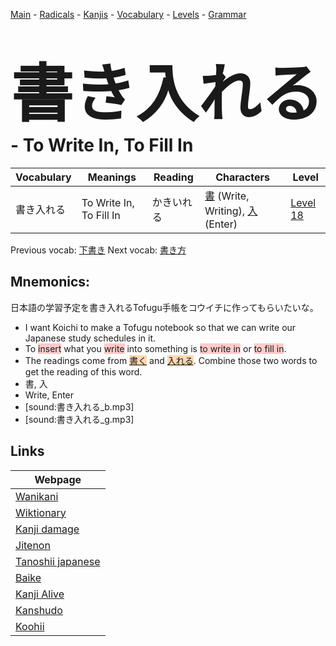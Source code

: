 <style> bigfont {font-size: 100px}</style>
[Main](../README.md) -
[Radicals](../radicals.md) -
[Kanjis](../kanjis.md) -
[Vocabulary](../vocabulary.md) -
[Levels](../levels.md) -
[Grammar](../grammar.md)
# <bigfont> 書き入れる</bigfont> - To Write In, To Fill In 

| Vocabulary | Meanings | Reading | Characters | Level |
| --- | --- | --- | --- | --- |
| 書き入れる | To Write In, To Fill In | かきいれる |  [書](../kanjis/書.md) (Write, Writing), [入](../kanjis/入.md) (Enter) | [Level 18](../levels/wk_level18.md) |

Previous vocab: [下書き](下書き.md) Next vocab: [書き方](書き方.md) 

## Mnemonics:
日本語の学習予定を書き入れるTofugu手帳をコウイチに作ってもらいたいな。
* I want Koichi to make a Tofugu notebook so that we can write our Japanese study schedules in it.
* To <span style="background-color:#ffcccb"> insert</span> what you <span style="background-color:#ffcccb"> write</span> into something is <span style="background-color:#ffcccb"> to write in</span> or <span style="background-color:#ffcccb"> to fill in</span>.
* The readings come from <span style="background-color:#fed8b1"> [書く](https://jisho.org/search/書く)</span> and <span style="background-color:#fed8b1"> [入れる](https://jisho.org/search/入れる)</span>. Combine those two words to get the reading of this word.
* 書, 入
* Write, Enter
* [sound:書き入れる_b.mp3]
* [sound:書き入れる_g.mp3]


## Links 

| Webpage |
| --- |
| [Wanikani          ](https://www.wanikani.com/kanji/書き入れる) |
| [Wiktionary        ](https://en.wiktionary.org/wiki/書き入れる) |
| [Kanji damage      ](http://www.kanjidamage.com/kanji/search?utf8=✓&q=書き入れる) |
| [Jitenon           ](https://jitenon.com/kanji/書き入れる) |
| [Tanoshii japanese ](https://www.tanoshiijapanese.com/dictionary/kanji.cfm?k=書き入れる) |
| [Baike             ](https://baike.baidu.com/item/書き入れる) |
| [Kanji Alive       ](https://app.kanjialive.com/書き入れる) |
| [Kanshudo          ](https://www.kanshudo.com/searchmn?q=書き入れる) |
| [Koohii            ](https://kanji.koohii.com/study/kanji/書き入れる) |
